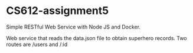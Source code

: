 # CS612-assignment5

Simple RESTful Web Service with Node JS and Docker.

Web service that reads the data.json file to obtain superhero records.
  Two routes are /users and /:id

